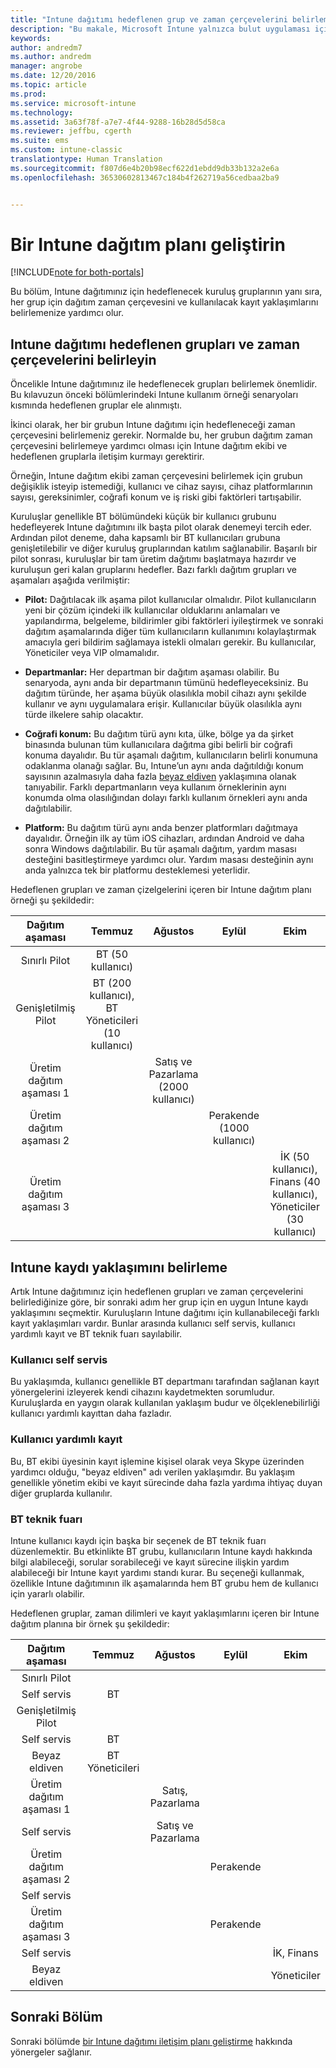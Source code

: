 ```yaml
---
title: "Intune dağıtımı hedeflenen grup ve zaman çerçevelerini belirleme | Microsoft Docs"
description: "Bu makale, Microsoft Intune yalnızca bulut uygulaması için dağıtım yapılması hedeflenen grupları ve zaman çerçevelerini belirlemeye yardımcı olur."
keywords: 
author: andredm7
ms.author: andredm
manager: angrobe
ms.date: 12/20/2016
ms.topic: article
ms.prod: 
ms.service: microsoft-intune
ms.technology: 
ms.assetid: 3a63f78f-a7e7-4f44-9288-16b28d5d58ca
ms.reviewer: jeffbu, cgerth
ms.suite: ems
ms.custom: intune-classic
translationtype: Human Translation
ms.sourcegitcommit: f807d6e4b20b98ecf622d1ebdd9db33b132a2e6a
ms.openlocfilehash: 36530602813467c184b4f262719a56cedbaa2ba9


---
```


# <a name="develop-an-intune-rollout-plan"></a>Bir Intune dağıtım planı geliştirin

[!INCLUDE[note for both-portals](../includes/note-for-both-portals.md)]

Bu bölüm, Intune dağıtımınız için hedeflenecek kuruluş gruplarının yanı sıra, her grup için dağıtım zaman çerçevesini ve kullanılacak kayıt yaklaşımlarını belirlemenize yardımcı olur.

## <a name="determine-intune-rollout-targeted-groups-and-timeframes"></a>Intune dağıtımı hedeflenen grupları ve zaman çerçevelerini belirleyin

Öncelikle Intune dağıtımınız ile hedeflenecek grupları belirlemek önemlidir. Bu kılavuzun önceki bölümlerindeki Intune kullanım örneği senaryoları kısmında hedeflenen gruplar ele alınmıştı.

İkinci olarak, her bir grubun Intune dağıtımı için hedefleneceği zaman çerçevesini belirlemeniz gerekir. Normalde bu, her grubun dağıtım zaman çerçevesini belirlemeye yardımcı olması için Intune dağıtım ekibi ve hedeflenen gruplarla iletişim kurmayı gerektirir.

Örneğin, Intune dağıtım ekibi zaman çerçevesini belirlemek için grubun değişiklik isteyip istemediği, kullanıcı ve cihaz sayısı, cihaz platformlarının sayısı, gereksinimler, coğrafi konum ve iş riski gibi faktörleri tartışabilir.

Kuruluşlar genellikle BT bölümündeki küçük bir kullanıcı grubunu hedefleyerek Intune dağıtımını ilk başta pilot olarak denemeyi tercih eder. Ardından pilot deneme, daha kapsamlı bir BT kullanıcıları grubuna genişletilebilir ve diğer kuruluş gruplarından katılım sağlanabilir. Başarılı bir pilot sonrası, kuruluşlar bir tam üretim dağıtımı başlatmaya hazırdır ve kuruluşun geri kalan gruplarını hedefler. Bazı farklı dağıtım grupları ve aşamaları aşağıda verilmiştir:

-   **Pilot:** Dağıtılacak ilk aşama pilot kullanıcılar olmalıdır. Pilot kullanıcıların yeni bir çözüm içindeki ilk kullanıcılar olduklarını anlamaları ve yapılandırma, belgeleme, bildirimler gibi faktörleri iyileştirmek ve sonraki dağıtım aşamalarında diğer tüm kullanıcıların kullanımını kolaylaştırmak amacıyla geri bildirim sağlamaya istekli olmaları gerekir. Bu kullanıcılar, Yöneticiler veya VIP olmamalıdır.

-   **Departmanlar:** Her departman bir dağıtım aşaması olabilir. Bu senaryoda, aynı anda bir departmanın tümünü hedefleyeceksiniz. Bu dağıtım türünde, her aşama büyük olasılıkla mobil cihazı aynı şekilde kullanır ve aynı uygulamalara erişir. Kullanıcılar büyük olasılıkla aynı türde ilkelere sahip olacaktır.

-   **Coğrafi konum:** Bu dağıtım türü aynı kıta, ülke, bölge ya da şirket binasında bulunan tüm kullanıcılara dağıtma gibi belirli bir coğrafi konuma dayalıdır. Bu tür aşamalı dağıtım, kullanıcıların belirli konumuna odaklanma olanağı sağlar. Bu, Intune’un aynı anda dağıtıldığı konum sayısının azalmasıyla daha fazla [beyaz eldiven](#user-assisted-enrollment) yaklaşımına olanak tanıyabilir. Farklı departmanların veya kullanım örneklerinin aynı konumda olma olasılığından dolayı farklı kullanım örnekleri aynı anda dağıtılabilir.

-   **Platform:** Bu dağıtım türü aynı anda benzer platformları dağıtmaya dayalıdır. Örneğin ilk ay tüm iOS cihazları, ardından Android ve daha sonra Windows dağıtılabilir. Bu tür aşamalı dağıtım, yardım masası desteğini basitleştirmeye yardımcı olur. Yardım masası desteğinin aynı anda yalnızca tek bir platformu desteklemesi yeterlidir.

Hedeflenen grupları ve zaman çizelgelerini içeren bir Intune dağıtım planı örneği şu şekildedir:

| **Dağıtım aşaması** | **Temmuz** | **Ağustos** | **Eylül** | **Ekim** |
|:---:|:---:|:---:|:---:|:---:|
| Sınırlı Pilot | BT (50 kullanıcı) |  |  |  |                                                         
| Genişletilmiş Pilot | BT (200 kullanıcı), BT Yöneticileri (10 kullanıcı) |  |  |  |                                                         
| Üretim dağıtım aşaması 1 |  | Satış ve Pazarlama (2000 kullanıcı) |  |  |
| Üretim dağıtım aşaması 2 |  |  | Perakende (1000 kullanıcı) |  |
| Üretim dağıtım aşaması 3 |  |  |  | İK (50 kullanıcı), Finans (40 kullanıcı), Yöneticiler (30 kullanıcı) |

## <a name="determine-the-intune-enrollment-approach"></a>Intune kaydı yaklaşımını belirleme

Artık Intune dağıtımınız için hedeflenen grupları ve zaman çerçevelerini belirlediğinize göre, bir sonraki adım her grup için en uygun Intune kaydı yaklaşımını seçmektir. Kuruluşların Intune dağıtımı için kullanabileceği farklı kayıt yaklaşımları vardır. Bunlar arasında kullanıcı self servis, kullanıcı yardımlı kayıt ve BT teknik fuarı sayılabilir.

### <a name="user-self-service"></a>Kullanıcı self servis

Bu yaklaşımda, kullanıcı genellikle BT departmanı tarafından sağlanan kayıt yönergelerini izleyerek kendi cihazını kaydetmekten sorumludur. Kuruluşlarda en yaygın olarak kullanılan yaklaşım budur ve ölçeklenebilirliği kullanıcı yardımlı kayıttan daha fazladır.

### <a name="user-assisted-enrollment"></a>Kullanıcı yardımlı kayıt

Bu, BT ekibi üyesinin kayıt işlemine kişisel olarak veya Skype üzerinden yardımcı olduğu, "beyaz eldiven" adı verilen yaklaşımdır. Bu yaklaşım genellikle yönetim ekibi ve kayıt sürecinde daha fazla yardıma ihtiyaç duyan diğer gruplarda kullanılır.

### <a name="it-tech-fair"></a>BT teknik fuarı

Intune kullanıcı kaydı için başka bir seçenek de BT teknik fuarı düzenlemektir. Bu etkinlikte BT grubu, kullanıcıların Intune kaydı hakkında bilgi alabileceği, sorular sorabileceği ve kayıt sürecine ilişkin yardım alabileceği bir Intune kayıt yardımı standı kurar. Bu seçeneği kullanmak, özellikle Intune dağıtımının ilk aşamalarında hem BT grubu hem de kullanıcı için yararlı olabilir.

Hedeflenen gruplar, zaman dilimleri ve kayıt yaklaşımlarını içeren bir Intune dağıtım planına bir örnek şu şekildedir:

| **Dağıtım aşaması** | **Temmuz** | **Ağustos** | **Eylül** | **Ekim** |
|:---:|:---:|:---:|:---:|:---:|
| Sınırlı Pilot |  |  |  |  |                                                         
| Self servis | BT |  |  |  |
| Genişletilmiş Pilot |  |  |  |  |                                                         
| Self servis | BT |  |  |  |
| Beyaz eldiven | BT Yöneticileri |  |  |  |
| Üretim dağıtım aşaması 1 |  | Satış, Pazarlama |  |  |
| Self servis |  | Satış ve Pazarlama |  |  |
| Üretim dağıtım aşaması 2 |  |  | Perakende |  |
| Self servis |  |  |  |  |
| Üretim dağıtım aşaması 3 |  |  | Perakende |  |
| Self servis |  |  |  | İK, Finans |
| Beyaz eldiven |  |  |  | Yöneticiler |

## <a name="next-section"></a>Sonraki Bölüm

Sonraki bölümde [bir Intune dağıtımı iletişim planı geliştirme](section-5-develop-a-rollout-communication-plan.md) hakkında yönergeler sağlanır.



<!--HONumber=Dec16_HO5-->


